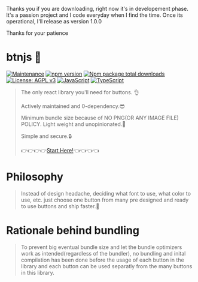 Thanks you if you are downloading, right now it's in developement phase. It's a passion project and I code everyday when I find the time. Once its operational, I'll release as version 1.0.0

Thanks for your patience
# btnjs 📱
[![Maintenance](https://img.shields.io/badge/Maintained%3F-yes-green.svg)](https://GitHub.com/Naereen/StrapDown.js/graphs/commit-activity) [![npm version](https://badge.fury.io/js/btnjs.svg)](https://badge.fury.io/js/btnjs) [![Npm package total downloads](https://badgen.net/npm/dt/btnjs)](https://www.npmjs.com/package/btnjs) [![License: AGPL v3](https://img.shields.io/badge/License-AGPL_v3-blue.svg)](https://www.gnu.org/licenses/agpl-3.0) [![JavaScript](https://img.shields.io/badge/--F7DF1E?logo=javascript&logoColor=000)](https://www.javascript.com/) [![TypeScript](https://badgen.net/badge/icon/typescript?icon=typescript&label)](https://typescriptlang.org)
> The only react library you'll need for buttons. 👌
>
> Actively maintained and 0-dependency.😎
> 
> Minimum bundle size because of NO PNG(OR ANY IMAGE FILE) POLICY. Light weight and unopinionated.🦋
>
>Simple and secure.🔒
>
>👉👉👉👉[Start Here!](https://mediumspringgreen.github.io/btnjs/)👈👈👈👈

# Philosophy
> Instead of design headache, deciding what font to use, what color to use, etc. just choose one button from many pre designed and ready to use buttons and ship faster.🚀

# Rationale behind bundling
> To prevent big eventual bundle size and let the bundle optimizers work as intended(regardless of the bundler), no bundling and inital compilation has been done before the usage of each button in the library and each button can be used separatly from the many buttons in this library.
